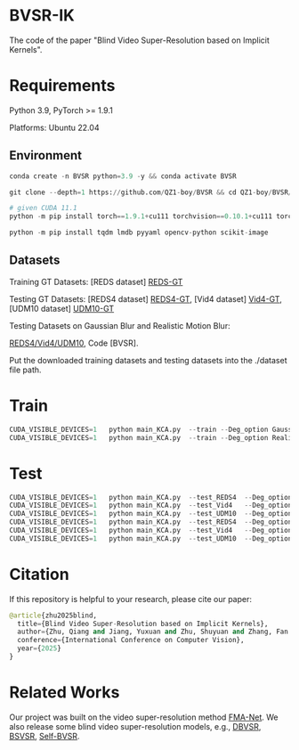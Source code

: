# BVSR-IK

The code of the paper "Blind Video Super-Resolution based on Implicit Kernels".

# Requirements

Python 3.9, PyTorch >= 1.9.1

Platforms: Ubuntu 22.04

## Environment
```python
conda create -n BVSR python=3.9 -y && conda activate BVSR

git clone --depth=1 https://github.com/QZ1-boy/BVSR && cd QZ1-boy/BVSR/

# given CUDA 11.1
python -m pip install torch==1.9.1+cu111 torchvision==0.10.1+cu111 torchaudio==0.9.1 -f https://download.pytorch.org/whl/torch_stable.html

python -m pip install tqdm lmdb pyyaml opencv-python scikit-image
```

## Datasets
Training GT Datasets: 
[REDS dataset] [REDS-GT](https://seungjunnah.github.io/Datasets/reds.html)

Testing GT Datasets:
[REDS4 dataset] [REDS4-GT](https://seungjunnah.github.io/Datasets/reds.html), [Vid4 dataset] [Vid4-GT](https://drive.google.com/drive/folders/1An6hF1oYkeWxfOBxxKm073mvgIFrBNDA), [UDM10 dataset] [UDM10-GT](https://github.com/psychopa4/PFNL)

Testing Datasets on Gaussian Blur and Realistic Motion Blur:

[REDS4/Vid4/UDM10](https://pan.baidu.com/s/1u2rVDD7wfhpMGByKuSGr9w), Code [BVSR].

Put the downloaded training datasets and testing datasets into the ./dataset file path. 


# Train
```python
CUDA_VISIBLE_DEVICES=1   python main_KCA.py  --train --Deg_option Gaussian_REDS --config_path exp_KCA_REDS_Gaussian.cfg 
CUDA_VISIBLE_DEVICES=1   python main_KCA.py  --train --Deg_option Realistic_REDS --config_path exp_KCA_REDS_Realistic.cfg 
```
# Test
```python
CUDA_VISIBLE_DEVICES=1   python main_KCA.py  --test_REDS4  --Deg_option Gaussian_REDS  --config_path exp_KCA_REDS_Gaussian.cfg
CUDA_VISIBLE_DEVICES=1   python main_KCA.py  --test_Vid4   --Deg_option Gaussian_REDS  --config_path exp_KCA_REDS_Gaussian.cfg 
CUDA_VISIBLE_DEVICES=1   python main_KCA.py  --test_UDM10  --Deg_option Gaussian_REDS  --config_path exp_KCA_REDS_Gaussian.cfg
CUDA_VISIBLE_DEVICES=1   python main_KCA.py  --test_REDS4  --Deg_option Realistic_REDS  --config_path exp_KCA_REDS_Realistic.cfg
CUDA_VISIBLE_DEVICES=1   python main_KCA.py  --test_Vid4   --Deg_option Realistic_REDS  --config_path exp_KCA_REDS_Realistic.cfg 
CUDA_VISIBLE_DEVICES=1   python main_KCA.py  --test_UDM10  --Deg_option Realistic_REDS  --config_path exp_KCA_REDS_Realistic.cfg
```
# Citation
If this repository is helpful to your research, please cite our paper:
```python
@article{zhu2025blind,
  title={Blind Video Super-Resolution based on Implicit Kernels},
  author={Zhu, Qiang and Jiang, Yuxuan and Zhu, Shuyuan and Zhang, Fan and Bull, David and Zeng, Bing},
  conference={International Conference on Computer Vision},
  year={2025}
}
```
# Related Works
Our project was built on the video super-resolution method [FMA-Net](https://github.com/KAIST-VICLab/FMA-Net). We also release some blind video super-resolution models, e.g., [DBVSR](https://github.com/csbhr/Deep-Blind-VSR), [BSVSR](https://github.com/XY-boy/Blind-Satellite-VSR), [Self-BVSR](https://github.com/csbhr/Self-Blind-VSR).
